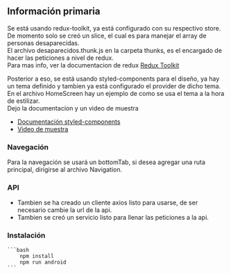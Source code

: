 ## Información primaria  

Se está usando redux-toolkit, ya está configurado con su respectivo store. De momento solo se creó un slice, el cual es para manejar  el array de personas desaparecidas.  
El archivo desaparecidos.thunk.js en la carpeta thunks, es el encargado de hacer las peticiones a nivel de redux.  
Para mas info, ver la documentacion de redux <a href="https://redux-toolkit.js.org/tutorials/quick-start"> Redux Toolkit</a>

Posterior a eso, se está usando styled-components para el diseño, ya hay un tema definido y tambien ya está configurado el provider de dicho tema.  
En el archivo HomeScreen hay un ejemplo de como se usa el tema a la hora de estilizar.  
Dejo la documentacion y un video de muestra  
* <a href="https://styled-components.com/docs"> Documentación styled-components</a>
* <a href="https://www.youtube.com/watch?v=WvZvzKbPreM&t=1324s">Video de muestra</a>


### Navegación  
Para la navegación se usará un bottomTab, si desea agregar una ruta principal, dirigirse al archivo Navigation.

### API  
* Tambien se ha creado un cliente axios listo para usarse, de ser necesario cambie la url de la api.
* Tambien se creó un servicio listo para llenar las peticiones a la api.


### Instalación
    ```bash
        npm install 
        npm run android
    ```



